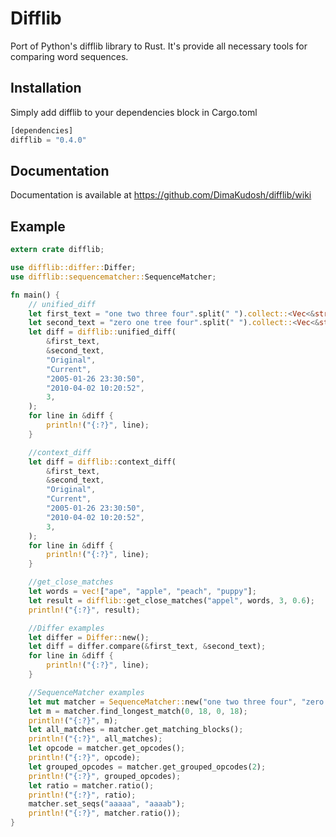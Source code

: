 # Difflib

Port of Python's difflib library to Rust.
It's provide all necessary tools for comparing word sequences.

## Installation
Simply add difflib to your dependencies block in Cargo.toml

```rust
[dependencies]
difflib = "0.4.0"
```

## Documentation
Documentation is available at https://github.com/DimaKudosh/difflib/wiki

## Example
```rust
extern crate difflib;

use difflib::differ::Differ;
use difflib::sequencematcher::SequenceMatcher;

fn main() {
    // unified_diff
    let first_text = "one two three four".split(" ").collect::<Vec<&str>>();
    let second_text = "zero one tree four".split(" ").collect::<Vec<&str>>();
    let diff = difflib::unified_diff(
        &first_text,
        &second_text,
        "Original",
        "Current",
        "2005-01-26 23:30:50",
        "2010-04-02 10:20:52",
        3,
    );
    for line in &diff {
        println!("{:?}", line);
    }

    //context_diff
    let diff = difflib::context_diff(
        &first_text,
        &second_text,
        "Original",
        "Current",
        "2005-01-26 23:30:50",
        "2010-04-02 10:20:52",
        3,
    );
    for line in &diff {
        println!("{:?}", line);
    }

    //get_close_matches
    let words = vec!["ape", "apple", "peach", "puppy"];
    let result = difflib::get_close_matches("appel", words, 3, 0.6);
    println!("{:?}", result);

    //Differ examples
    let differ = Differ::new();
    let diff = differ.compare(&first_text, &second_text);
    for line in &diff {
        println!("{:?}", line);
    }

    //SequenceMatcher examples
    let mut matcher = SequenceMatcher::new("one two three four", "zero one tree four");
    let m = matcher.find_longest_match(0, 18, 0, 18);
    println!("{:?}", m);
    let all_matches = matcher.get_matching_blocks();
    println!("{:?}", all_matches);
    let opcode = matcher.get_opcodes();
    println!("{:?}", opcode);
    let grouped_opcodes = matcher.get_grouped_opcodes(2);
    println!("{:?}", grouped_opcodes);
    let ratio = matcher.ratio();
    println!("{:?}", ratio);
    matcher.set_seqs("aaaaa", "aaaab");
    println!("{:?}", matcher.ratio());
}
```
